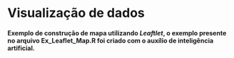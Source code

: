 <h1>Visualização de dados</h1>

<h4>Exemplo de construção de mapa utilizando <i>Leaftlet</i>, o exemplo presente no arquivo Ex_Leaflet_Map.R foi criado com o auxílio de inteligência artificial.</h4>
